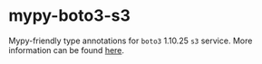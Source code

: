 # mypy-boto3-s3

Mypy-friendly type annotations for `boto3` 1.10.25 `s3` service.
More information can be found [here](https://github.com/vemel/mypy_boto3).
